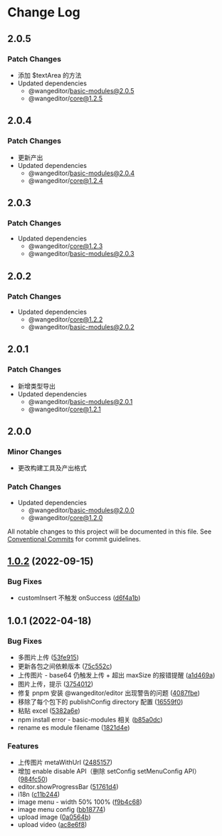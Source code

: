 # Change Log

## 2.0.5

### Patch Changes

- 添加 $textArea 的方法
- Updated dependencies
  - @wangeditor/basic-modules@2.0.5
  - @wangeditor/core@1.2.5

## 2.0.4

### Patch Changes

- 更新产出
- Updated dependencies
  - @wangeditor/basic-modules@2.0.4
  - @wangeditor/core@1.2.4

## 2.0.3

### Patch Changes

- Updated dependencies
  - @wangeditor/core@1.2.3
  - @wangeditor/basic-modules@2.0.3

## 2.0.2

### Patch Changes

- Updated dependencies
  - @wangeditor/core@1.2.2
  - @wangeditor/basic-modules@2.0.2

## 2.0.1

### Patch Changes

- 新增类型导出
- Updated dependencies
  - @wangeditor/basic-modules@2.0.1
  - @wangeditor/core@1.2.1

## 2.0.0

### Minor Changes

- 更改构建工具及产出格式

### Patch Changes

- Updated dependencies
  - @wangeditor/basic-modules@2.0.0
  - @wangeditor/core@1.2.0

All notable changes to this project will be documented in this file.
See [Conventional Commits](https://conventionalcommits.org) for commit guidelines.

## [1.0.2](https://github.com/wangeditor-team/wangEditor/compare/@wangeditor/upload-image-module@1.0.1...@wangeditor/upload-image-module@1.0.2) (2022-09-15)

### Bug Fixes

- customInsert 不触发 onSuccess ([d6f4a1b](https://github.com/wangeditor-team/wangEditor/commit/d6f4a1b1494864b116a1310cce2d9e8632c92c6f))

## 1.0.1 (2022-04-18)

### Bug Fixes

- 多图片上传 ([53fe915](https://github.com/wangeditor-team/wangEditor/commit/53fe915aa7d40f05e1e9446c7f26606c46832ff3))
- 更新各包之间依赖版本 ([75c552c](https://github.com/wangeditor-team/wangEditor/commit/75c552cc8ed54765bebb86a7ec5329a7fc79e85f))
- 上传图片 - base64 仍触发上传 + 超出 maxSize 的报错提醒 ([a1d469a](https://github.com/wangeditor-team/wangEditor/commit/a1d469accb7f87f8ea0282a1699d002aaaa4e79a))
- 图片上传，提示 ([3754012](https://github.com/wangeditor-team/wangEditor/commit/37540129dff1212c5ebfd4ca3f4d4e8def735e73))
- 修复 pnpm 安装 @wangeditor/editor 出现警告的问题 ([4087fbe](https://github.com/wangeditor-team/wangEditor/commit/4087fbee01c76bdd55e747a5e86c5e4a8d6a8353))
- 移除了每个包下的 publishConfig directory 配置 ([16559f0](https://github.com/wangeditor-team/wangEditor/commit/16559f052545c111318be760e64291a521bdcc65))
- 粘贴 excel ([5382a6e](https://github.com/wangeditor-team/wangEditor/commit/5382a6edab2d362c7be143b62e7dd21bea8a15ab))
- npm install error - basic-modules 相关 ([b85a0dc](https://github.com/wangeditor-team/wangEditor/commit/b85a0dcfaa15d69424d86a20255d6b9e8b28494f))
- rename es module filename ([1821d4e](https://github.com/wangeditor-team/wangEditor/commit/1821d4eef49e64efcb41b848849ca7a5e6472044))

### Features

- 上传图片 metaWithUrl ([2485157](https://github.com/wangeditor-team/wangEditor/commit/24851576a1dcc07b1a8931d17a147c3640222e85))
- 增加 enable disable API（删除 setConfig setMenuConfig API） ([984fc50](https://github.com/wangeditor-team/wangEditor/commit/984fc50520061fc34ea08f4136bdeb93dee46564))
- editor.showProgressBar ([51761d4](https://github.com/wangeditor-team/wangEditor/commit/51761d466ab3ef7c99e872954d4724ab51d8e28c))
- i18n ([c11b244](https://github.com/wangeditor-team/wangEditor/commit/c11b2440f91b99d40bca18b675c66a22b6e160c9))
- image menu - width 50% 100% ([f9b4c68](https://github.com/wangeditor-team/wangEditor/commit/f9b4c68dff3232b50491b07949c20eb4c18baa6b))
- image menu config ([bb18774](https://github.com/wangeditor-team/wangEditor/commit/bb187740e9703b4a76cde4f5e4d32ac714aa793a))
- upload image ([0a0564b](https://github.com/wangeditor-team/wangEditor/commit/0a0564bf14edd4dea6eb958e653272a9a216cec1))
- upload video ([ac8e6f8](https://github.com/wangeditor-team/wangEditor/commit/ac8e6f8b5258e593714676a6f6be359ba525833c))
